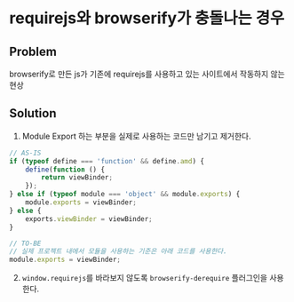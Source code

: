 # requirejs와 browserify가 충돌나는 경우

## Problem

browserify로 만든 js가 기존에 requirejs를 사용하고 있는 사이트에서 작동하지 않는 현상

## Solution

1. Module Export 하는 부분을 실제로 사용하는 코드만 남기고 제거한다.

```js
// AS-IS
if (typeof define === 'function' && define.amd) {
    define(function () {
        return viewBinder;
    });
} else if (typeof module === 'object' && module.exports) {
    module.exports = viewBinder;
} else {
    exports.viewBinder = viewBinder;
}
```

```js
// TO-BE
// 실제 프로젝트 내에서 모듈을 사용하는 기준은 아래 코드를 사용한다.
module.exports = viewBinder;
```


2. `window.requirejs`를 바라보지 않도록 `browserify-derequire` 플러그인을 사용한다.